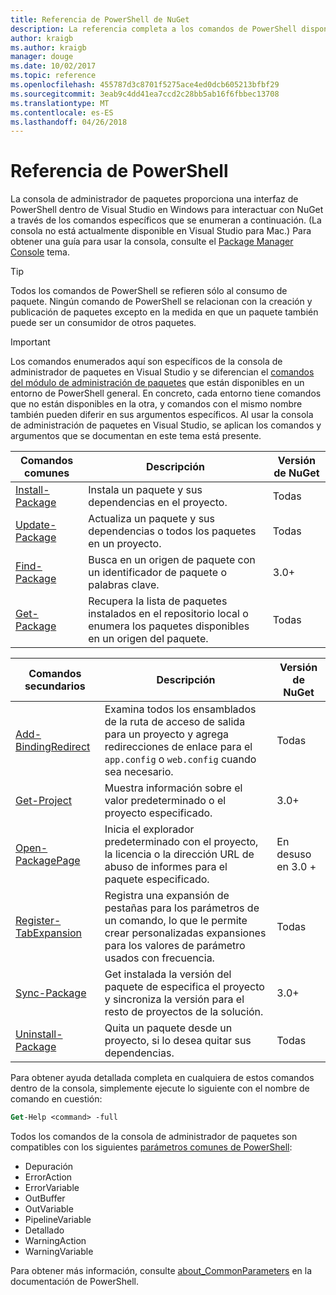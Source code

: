 ```yaml
---
title: Referencia de PowerShell de NuGet
description: La referencia completa a los comandos de PowerShell disponibles en la consola de administrador de paquetes de NuGet en Visual Studio.
author: kraigb
ms.author: kraigb
manager: douge
ms.date: 10/02/2017
ms.topic: reference
ms.openlocfilehash: 455787d3c8701f5275ace4ed0dcb605213bfbf29
ms.sourcegitcommit: 3eab9c4dd41ea7ccd2c28bb5ab16f6fbbec13708
ms.translationtype: MT
ms.contentlocale: es-ES
ms.lasthandoff: 04/26/2018
---
```

# <a name="powershell-reference"></a>Referencia de PowerShell

La consola de administrador de paquetes proporciona una interfaz de PowerShell dentro de Visual Studio en Windows para interactuar con NuGet a través de los comandos específicos que se enumeran a continuación. (La consola no está actualmente disponible en Visual Studio para Mac.) Para obtener una guía para usar la consola, consulte el [Package Manager Console](../tools/package-manager-console.md) tema.

> [!Tip]
> Todos los comandos de PowerShell se refieren sólo al consumo de paquete. Ningún comando de PowerShell se relacionan con la creación y publicación de paquetes excepto en la medida en que un paquete también puede ser un consumidor de otros paquetes.

> [!Important]
> Los comandos enumerados aquí son específicos de la consola de administrador de paquetes en Visual Studio y se diferencian el [comandos del módulo de administración de paquetes](/powershell/module/packagemanagement/?view=powershell-6) que están disponibles en un entorno de PowerShell general. En concreto, cada entorno tiene comandos que no están disponibles en la otra, y comandos con el mismo nombre también pueden diferir en sus argumentos específicos. Al usar la consola de administración de paquetes en Visual Studio, se aplican los comandos y argumentos que se documentan en este tema está presente.

| Comandos comunes | Descripción | Versión de NuGet |
| --- | --- | --- |
| [Install-Package](ps-ref-install-package.md) | Instala un paquete y sus dependencias en el proyecto. | Todas |
| [Update-Package](ps-ref-update-package.md) | Actualiza un paquete y sus dependencias o todos los paquetes en un proyecto. | Todas |
| [Find-Package](ps-ref-find-package.md) | Busca en un origen de paquete con un identificador de paquete o palabras clave. | 3.0+ |
| [Get-Package](ps-ref-get-package.md) | Recupera la lista de paquetes instalados en el repositorio local o enumera los paquetes disponibles en un origen del paquete. | Todas |

| Comandos secundarios | Descripción | Versión de NuGet |
| --- | --- | --- |
| [Add-BindingRedirect](ps-ref-add-bindingredirect.md) | Examina todos los ensamblados de la ruta de acceso de salida para un proyecto y agrega redirecciones de enlace para el `app.config` o `web.config` cuando sea necesario. | Todas |
| [Get-Project](ps-ref-get-project.md) | Muestra información sobre el valor predeterminado o el proyecto especificado. | 3.0+ |
| [Open-PackagePage](ps-ref-open-packagepage.md) | Inicia el explorador predeterminado con el proyecto, la licencia o la dirección URL de abuso de informes para el paquete especificado. | En desuso en 3.0 + |
| [Register-TabExpansion](ps-ref-register-tabexpansion.md) | Registra una expansión de pestañas para los parámetros de un comando, lo que le permite crear personalizadas expansiones para los valores de parámetro usados con frecuencia. | Todas |
| [Sync-Package](ps-ref-sync-package.md) | Get instalada la versión del paquete de especifica el proyecto y sincroniza la versión para el resto de proyectos de la solución. | 3.0+ |
| [Uninstall-Package](ps-ref-uninstall-package.md) | Quita un paquete desde un proyecto, si lo desea quitar sus dependencias. | Todas |

Para obtener ayuda detallada completa en cualquiera de estos comandos dentro de la consola, simplemente ejecute lo siguiente con el nombre de comando en cuestión:

```ps
Get-Help <command> -full
```

Todos los comandos de la consola de administrador de paquetes son compatibles con los siguientes [parámetros comunes de PowerShell](http://go.microsoft.com/fwlink/?LinkID=113216):

- Depuración
- ErrorAction
- ErrorVariable
- OutBuffer
- OutVariable
- PipelineVariable
- Detallado
- WarningAction
- WarningVariable

Para obtener más información, consulte [about_CommonParameters](http://go.microsoft.com/fwlink/?LinkID=113216) en la documentación de PowerShell.
